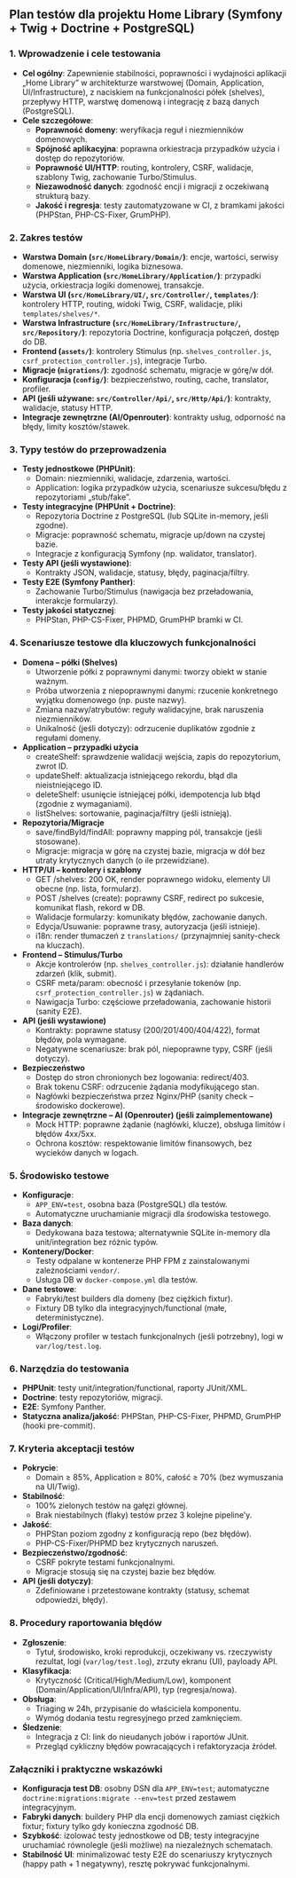 ## Plan testów dla projektu Home Library (Symfony + Twig + Doctrine + PostgreSQL)

### 1. Wprowadzenie i cele testowania
- **Cel ogólny**: Zapewnienie stabilności, poprawności i wydajności aplikacji „Home Library” w architekturze warstwowej (Domain, Application, UI/Infrastructure), z naciskiem na funkcjonalności półek (shelves), przepływy HTTP, warstwę domenową i integrację z bazą danych (PostgreSQL).
- **Cele szczegółowe**:
  - **Poprawność domeny**: weryfikacja reguł i niezmienników domenowych.
  - **Spójność aplikacyjna**: poprawna orkiestracja przypadków użycia i dostęp do repozytoriów.
  - **Poprawność UI/HTTP**: routing, kontrolery, CSRF, walidacje, szablony Twig, zachowanie Turbo/Stimulus.
  - **Niezawodność danych**: zgodność encji i migracji z oczekiwaną strukturą bazy.
  - **Jakość i regresja**: testy zautomatyzowane w CI, z bramkami jakości (PHPStan, PHP-CS-Fixer, GrumPHP).

### 2. Zakres testów
- **Warstwa Domain (`src/HomeLibrary/Domain/`)**: encje, wartości, serwisy domenowe, niezmienniki, logika biznesowa.
- **Warstwa Application (`src/HomeLibrary/Application/`)**: przypadki użycia, orkiestracja logiki domenowej, transakcje.
- **Warstwa UI (`src/HomeLibrary/UI/`, `src/Controller/`, `templates/`)**: kontrolery HTTP, routing, widoki Twig, CSRF, walidacje, pliki `templates/shelves/*`.
- **Warstwa Infrastructure (`src/HomeLibrary/Infrastructure/`, `src/Repository/`)**: repozytoria Doctrine, konfiguracja połączeń, dostęp do DB.
- **Frontend (`assets/`)**: kontrolery Stimulus (np. `shelves_controller.js`, `csrf_protection_controller.js`), integracje Turbo.
- **Migracje (`migrations/`)**: zgodność schematu, migracje w górę/w dół.
- **Konfiguracja (`config/`)**: bezpieczeństwo, routing, cache, translator, profiler.
- **API (jeśli używane: `src/Controller/Api/`, `src/Http/Api/`)**: kontrakty, walidacje, statusy HTTP.
- **Integracje zewnętrzne (AI/Openrouter)**: kontrakty usług, odporność na błędy, limity kosztów/stawek.

### 3. Typy testów do przeprowadzenia
- **Testy jednostkowe (PHPUnit)**:
  - Domain: niezmienniki, walidacje, zdarzenia, wartości.
  - Application: logika przypadków użycia, scenariusze sukcesu/błędu z repozytoriami „stub/fake”.
- **Testy integracyjne (PHPUnit + Doctrine)**:
  - Repozytoria Doctrine z PostgreSQL (lub SQLite in-memory, jeśli zgodne).
  - Migracje: poprawność schematu, migracje up/down na czystej bazie.
  - Integracje z konfiguracją Symfony (np. walidator, translator).
- **Testy API (jeśli wystawione)**:
  - Kontrakty JSON, walidacje, statusy, błędy, paginacja/filtry.
- **Testy E2E (Symfony Panther)**:
  - Zachowanie Turbo/Stimulus (nawigacja bez przeładowania, interakcje formularzy).
- **Testy jakości statycznej**:
  - PHPStan, PHP-CS-Fixer, PHPMD, GrumPHP bramki w CI.

### 4. Scenariusze testowe dla kluczowych funkcjonalności
- **Domena – półki (Shelves)**
  - Utworzenie półki z poprawnymi danymi: tworzy obiekt w stanie ważnym.
  - Próba utworzenia z niepoprawnymi danymi: rzucenie konkretnego wyjątku domenowego (np. puste nazwy).
  - Zmiana nazwy/atrybutów: reguły walidacyjne, brak naruszenia niezmienników.
  - Unikalność (jeśli dotyczy): odrzucenie duplikatów zgodnie z regułami domeny.
- **Application – przypadki użycia**
  - createShelf: sprawdzenie walidacji wejścia, zapis do repozytorium, zwrot ID.
  - updateShelf: aktualizacja istniejącego rekordu, błąd dla nieistniejącego ID.
  - deleteShelf: usunięcie istniejącej półki, idempotencja lub błąd (zgodnie z wymaganiami).
  - listShelves: sortowanie, paginacja/filtry (jeśli istnieją).
- **Repozytoria/Migracje**
  - save/findById/findAll: poprawny mapping pól, transakcje (jeśli stosowane).
  - Migracje: migracja w górę na czystej bazie, migracja w dół bez utraty krytycznych danych (o ile przewidziane).
- **HTTP/UI – kontrolery i szablony**
  - GET /shelves: 200 OK, render poprawnego widoku, elementy UI obecne (np. lista, formularz).
  - POST /shelves (create): poprawny CSRF, redirect po sukcesie, komunikat flash, rekord w DB.
  - Walidacje formularzy: komunikaty błędów, zachowanie danych.
  - Edycja/Usuwanie: poprawne trasy, autoryzacja (jeśli istnieje).
  - i18n: render tłumaczeń z `translations/` (przynajmniej sanity-check na kluczach).
- **Frontend – Stimulus/Turbo**
  - Akcje kontrolerów (np. `shelves_controller.js`): działanie handlerów zdarzeń (klik, submit).
  - CSRF meta/param: obecność i przesyłanie tokenów (np. `csrf_protection_controller.js`) w żądaniach.
  - Nawigacja Turbo: częściowe przeładowania, zachowanie historii (sanity E2E).
- **API (jeśli wystawione)**
  - Kontrakty: poprawne statusy (200/201/400/404/422), format błędów, pola wymagane.
  - Negatywne scenariusze: brak pól, niepoprawne typy, CSRF (jeśli dotyczy).
- **Bezpieczeństwo**
  - Dostęp do stron chronionych bez logowania: redirect/403.
  - Brak tokenu CSRF: odrzucenie żądania modyfikującego stan.
  - Nagłówki bezpieczeństwa przez Nginx/PHP (sanity check – środowisko dockerowe).
- **Integracje zewnętrzne – AI (Openrouter) (jeśli zaimplementowane)**
  - Mock HTTP: poprawne żądanie (nagłówki, klucze), obsługa limitów i błędów 4xx/5xx.
  - Ochrona kosztów: respektowanie limitów finansowych, bez wycieków danych w logach.

### 5. Środowisko testowe
- **Konfiguracje**:
  - `APP_ENV=test`, osobna baza (PostgreSQL) dla testów.
  - Automatyczne uruchamianie migracji dla środowiska testowego.
- **Baza danych**:
  - Dedykowana baza testowa; alternatywnie SQLite in-memory dla unit/integration bez różnic typów.
- **Kontenery/Docker**:
  - Testy odpalane w kontenerze PHP FPM z zainstalowanymi zależnościami `vendor/`.
  - Usługa DB w `docker-compose.yml` dla testów.
- **Dane testowe**:
  - Fabryki/test builders dla domeny (bez ciężkich fixtur).
  - Fixtury DB tylko dla integracyjnych/functional (małe, deterministyczne).
- **Logi/Profiler**:
  - Włączony profiler w testach funkcjonalnych (jeśli potrzebny), logi w `var/log/test.log`.

### 6. Narzędzia do testowania
- **PHPUnit**: testy unit/integration/functional, raporty JUnit/XML.
- **Doctrine**: testy repozytoriów, migracji.
- **E2E**: Symfony Panther.
- **Statyczna analiza/jakość**: PHPStan, PHP-CS-Fixer, PHPMD, GrumPHP (hooki pre-commit).

### 7. Kryteria akceptacji testów
- **Pokrycie**:
  - Domain ≥ 85%, Application ≥ 80%, całość ≥ 70% (bez wymuszania na UI/Twig).
- **Stabilność**:
  - 100% zielonych testów na gałęzi głównej.
  - Brak niestabilnych (flaky) testów przez 3 kolejne pipeline’y.
- **Jakość**:
  - PHPStan poziom zgodny z konfiguracją repo (bez błędów).
  - PHP-CS-Fixer/PHPMD bez krytycznych naruszeń.
- **Bezpieczeństwo/zgodność**:
  - CSRF pokryte testami funkcjonalnymi.
  - Migracje stosują się na czystej bazie bez błędów.
- **API (jeśli dotyczy)**:
  - Zdefiniowane i przetestowane kontrakty (statusy, schemat odpowiedzi, błędy).

### 8. Procedury raportowania błędów
- **Zgłoszenie**:
  - Tytuł, środowisko, kroki reprodukcji, oczekiwany vs. rzeczywisty rezultat, logi (`var/log/test.log`), zrzuty ekranu (UI), payloady API.
- **Klasyfikacja**:
  - Krytyczność (Critical/High/Medium/Low), komponent (Domain/Application/UI/Infra/API), typ (regresja/nowa).
- **Obsługa**:
  - Triaging w 24h, przypisanie do właściciela komponentu.
  - Wymóg dodania testu regresyjnego przed zamknięciem.
- **Śledzenie**:
  - Integracja z CI: link do nieudanych jobów i raportów JUnit.
  - Przegląd cykliczny błędów powracających i refaktoryzacja źródeł.

### Załączniki i praktyczne wskazówki
- **Konfiguracja test DB**: osobny DSN dla `APP_ENV=test`; automatyczne `doctrine:migrations:migrate --env=test` przed zestawem integracyjnym.
- **Fabryki danych**: buildery PHP dla encji domenowych zamiast ciężkich fixtur; fixtury tylko gdy konieczna zgodność DB.
- **Szybkość**: izolować testy jednostkowe od DB; testy integracyjne uruchamiać równolegle (jeśli możliwe) na niezależnych schematach.
- **Stabilność UI**: minimalizować testy E2E do scenariuszy krytycznych (happy path + 1 negatywny), resztę pokrywać funkcjonalnymi.